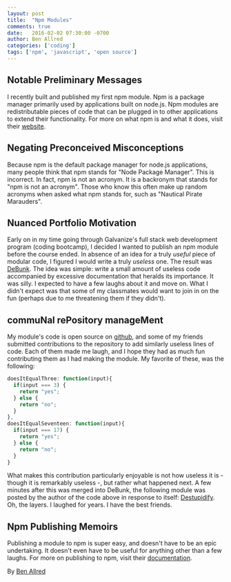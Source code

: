 ```yaml
---
layout: post
title:  "Npm Modules"
comments: true
date:   2016-02-02 07:30:00 -0700
author: Ben Allred
categories: ['coding']
tags: ['npm', 'javascript', 'open source']
---
```


## Notable Preliminary Messages

I recently built and published my first npm module. Npm is a package manager primarily used by applications built on node.js. Npm modules are redistributable pieces of code that can be plugged in to other applications to extend their functionality. For more on what npm is and what it does, visit their [website](https://www.npmjs.com/).

## Negating Preconceived Misconceptions

Because npm is the default package manager for node.js applications, many people think that npm stands for "Node Package Manager". This is incorrect. In fact, npm is not an acronym. It is a backronym that stands for "npm is not an acronym". Those who know this often make up random acronyms when asked what npm stands for, such as "Nautical Pirate Marauders".

## Nuanced Portfolio Motivation

Early on in my time going through Galvanize's full stack web development program (coding bootcamp), I decided I wanted to publish an npm module before the course ended. In absence of an idea for a truly _useful_ piece of modular code, I figured I would write a truly _useless_ one. The result was  [DeBunk](https://www.npmjs.com/package/debunk). The idea was simple: write a small amount of useless code accompanied by excessive documentation that heralds its importance. It was silly. I expected to have a few laughs about it and move on. What I didn't expect was that some of my classmates would want to join in on the fun (perhaps due to me threatening them if they didn't).

## commuNal rePository manageMent

My module's code is open source on [github](https://www.github.com/skuttleman/debunk), and some of my friends submitted contributions to the repository to add similarly useless lines of code. Each of them made me laugh, and I hope they had as much fun contributing them as I had making the module. My favorite of these, was the following:

```js
doesItEqualThree: function(input){
  if(input === 3) {
    return "yes";
  } else {
    return "no";
  }
},
doesItEqualSeventeen: function(input){
  if(input === 17) {
    return "yes";
  } else {
    return "no";
  }
}
```

What makes this contribution particularly enjoyable is not how useless it is - though it is remarkably useless -, but rather what happened next.
A few minutes after this was merged into DeBunk, the following module was posted by the author of the code above in response to itself:  [Destupidify](https://www.npmjs.com/package/destupidify). Oh, the layers. I laughed for years. I have the best friends.

## Npm Publishing Memoirs

Publishing a module to npm is super easy, and doesn't have to be an epic undertaking. It doesn't even have to be useful for anything other than a few laughs. For more on publishing to npm, visit their [documentation](https://docs.npmjs.com/getting-started/publishing-npm-packages).


By [Ben Allred](https://www.github.com/skuttleman)
